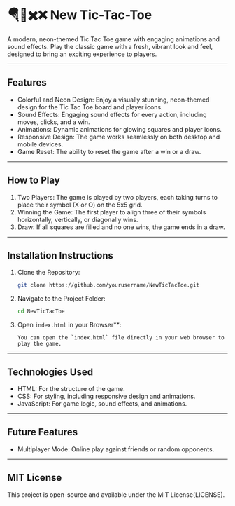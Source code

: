 # 🪂🩵✖️❌ New Tic-Tac-Toe 

A modern, neon-themed Tic Tac Toe game with engaging animations and sound effects. Play the classic game with a fresh, vibrant look and feel, designed to bring an exciting experience to players.

---

## Features

- Colorful and Neon Design: Enjoy a visually stunning, neon-themed design for the Tic Tac Toe board and player icons.
- Sound Effects: Engaging sound effects for every action, including moves, clicks, and a win.
- Animations: Dynamic animations for glowing squares and player icons.
- Responsive Design: The game works seamlessly on both desktop and mobile devices.
- Game Reset: The ability to reset the game after a win or a draw.

---

## How to Play

1. Two Players: The game is played by two players, each taking turns to place their symbol (X or O) on the 5x5 grid.
2. Winning the Game: The first player to align three of their symbols horizontally, vertically, or diagonally wins.
3. Draw: If all squares are filled and no one wins, the game ends in a draw.

---

## Installation Instructions

1. Clone the Repository:
   ```bash
   git clone https://github.com/yourusername/NewTicTacToe.git
   ```
   
2. Navigate to the Project Folder:
   ```bash
   cd NewTicTacToe
   ```
   
3. Open `index.html` in your Browser**:
   ```
   You can open the `index.html` file directly in your web browser to play the game.
   ```

---

## Technologies Used

- HTML: For the structure of the game.
- CSS: For styling, including responsive design and animations.
- JavaScript: For game logic, sound effects, and animations.

---

## Future Features

- Multiplayer Mode: Online play against friends or random opponents.

---

## MIT License

This project is open-source and available under the MIT License(LICENSE).

